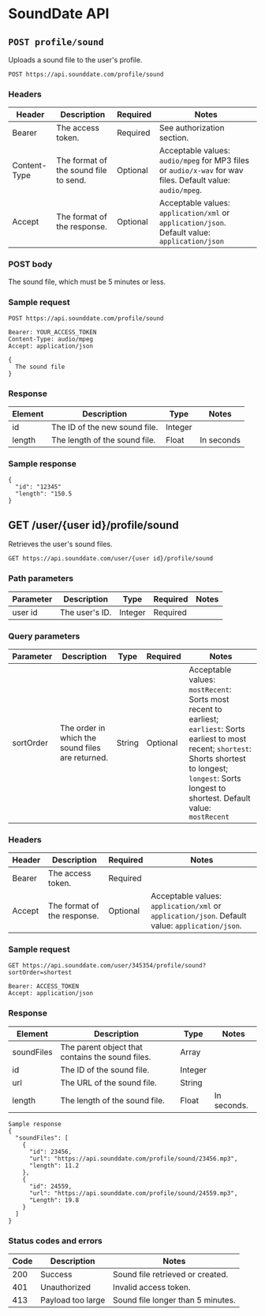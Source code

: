 # SoundDate API

## `POST profile/sound`

Uploads a sound file to the user's profile.

`POST https://api.sounddate.com/profile/sound`

### Headers

Header | Description | Required | Notes
-------|-------------|----------|------
Bearer | The access token. | Required | See authorization section.
Content-Type | The format of the sound file to send. | Optional | Acceptable values: `audio/mpeg` for MP3 files or `audio/x-wav` for wav files. Default value: `audio/mpeg`.
Accept | The format of the response. | Optional | Acceptable values: `application/xml` or `application/json`. Default value: `application/json`

### POST body

The sound file, which must be 5 minutes or less.

### Sample request

```
POST https://api.sounddate.com/profile/sound

Bearer: YOUR_ACCESS_TOKEN
Content-Type: audio/mpeg
Accept: application/json

{
  The sound file
}
```

### Response

Element | Description | Type | Notes
--------|-------------|------|------
id | The ID of the new sound file. | Integer
length | The length of the sound file. | Float | In seconds


### Sample response

```
{
  "id": "12345"
  "length": "150.5
}
```

## GET /user/{user id}/profile/sound

Retrieves the user's sound files.

`GET https://api.sounddate.com/user/{user id}/profile/sound`

### Path parameters

Parameter | Description | Type | Required | Notes
----------|-------------|------|----------|------
user id | The user's ID. | Integer | Required

### Query parameters

Parameter | Description | Type | Required | Notes
----------|-------------|------|----------|------
sortOrder | The order in which the sound files are returned. | String | Optional | Acceptable values: `mostRecent`: Sorts most recent to earliest; `earliest`: Sorts earliest to most recent; `shortest`: Shorts shortest to longest; `longest`: Sorts longest to shortest. Default value: `mostRecent`

### Headers

Header | Description | Required | Notes
-------|-------------|----------|------
Bearer | The access token. | Required
Accept | The format of the response. | Optional | Acceptable values: `application/xml` or `application/json`. Default value: `application/json`.

### Sample request

```
GET https://api.sounddate.com/user/345354/profile/sound?sortOrder=shortest

Bearer: ACCESS_TOKEN
Accept: application/json
```

### Response

Element | Description | Type | Notes
--------|-------------|------|------
soundFiles | The parent object that contains the sound files. | Array
id | The ID of the sound file. | Integer
url | The URL of the sound file. | String
length | The length of the sound file. | Float | In seconds.

```
Sample response
{
  "soundFiles": [
    {
      "id": 23456,
      "url": "https://api.sounddate.com/profile/sound/23456.mp3",
      "length": 11.2
    },
    {
      "id": 24559,
      "url": "https://api.sounddate.com/profile/sound/24559.mp3",
      "Length": 19.8
    }
  ]
}
```

### Status codes and errors

Code | Description | Notes
-----|-------------|------
200 | Success | Sound file retrieved or created.
401 | Unauthorized | Invalid access token.
413 | Payload too large | Sound file longer than 5 minutes.

